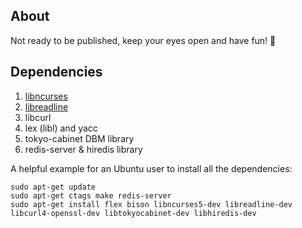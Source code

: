 ## About
Not ready to be published, keep your eyes open and have fun! :cake:

## Dependencies

1. [libncurses](http://ftp.gnu.org/pub/gnu/ncurses)
2. [libreadline](http://ftp.gnu.org/gnu/readline) 
3. libcurl 
4. lex (libl) and yacc
5. tokyo-cabinet DBM library
6. redis-server & hiredis library 

A helpful example for an Ubuntu user to install all the dependencies:

```
sudo apt-get update
sudo apt-get ctags make redis-server 
sudo apt-get install flex bison libncurses5-dev libreadline-dev libcurl4-openssl-dev libtokyocabinet-dev libhiredis-dev
```
